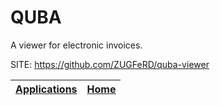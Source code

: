 # QUBA

 A viewer for electronic invoices.

 SITE: https://github.com/ZUGFeRD/quba-viewer

 | [Applications](https://portable-linux-apps.github.io/apps.html) | [Home](https://portable-linux-apps.github.io)
 | --- | --- |
